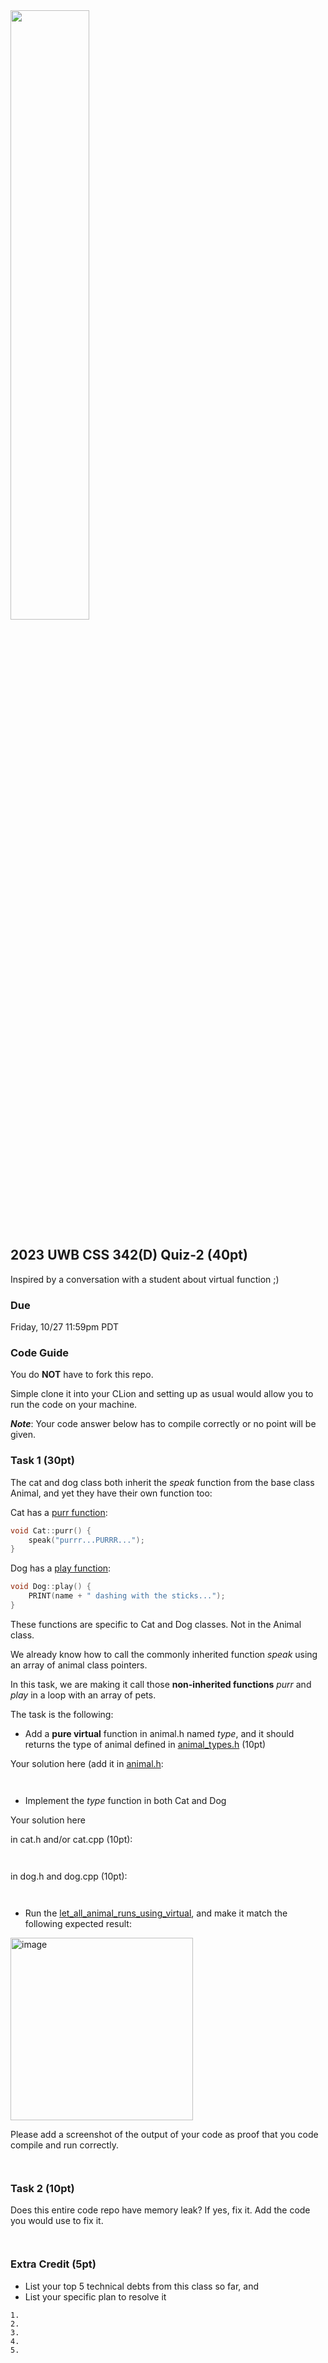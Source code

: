 <img src="https://user-images.githubusercontent.com/252020/165812047-29e54547-e354-4811-b8fe-34f6606f37c3.png" width="50%">



## 2023 UWB CSS 342(D) Quiz-2 (40pt)

Inspired by a conversation with a student about virtual function ;)

### Due
Friday, 10/27 11:59pm PDT

### Code Guide
You do **NOT** have to fork this repo. 

Simple clone it into your CLion and setting up as usual would allow you to run the code on your machine.

***Note***: Your code answer below has to compile correctly or no point will be given.

### Task 1 (30pt)
The cat and dog class both inherit the *speak* function from the base class Animal, and yet they have their own function too:

Cat has a [purr function](https://github.com/CSS342-D-AU23/2023-342-quiz-2/blob/df0bdc632db1f08b5edabbca5da7eef49d4be123/src/cat.cpp#L7):
```c++
void Cat::purr() {
    speak("purrr...PURRR...");
}
```

Dog has a [play function](https://github.com/CSS342-D-AU23/2023-342-quiz-2/blob/df0bdc632db1f08b5edabbca5da7eef49d4be123/src/dog.cpp#L11):
```c++
void Dog::play() {
    PRINT(name + " dashing with the sticks...");
}
```

These functions are specific to Cat and Dog classes. Not in the Animal class.

We already know how to call the commonly inherited function *speak* using an array of animal class pointers. 

In this task, we are making it call those **non-inherited functions** *purr* and *play* in a loop with an array of pets. 

The task is the following:

- Add a **pure virtual** function in animal.h named *type*, and it should returns the type of animal defined in [animal_types.h](https://github.com/CSS342-D-AU23/2023-342-quiz-2/blob/main/src/animal_types.h) (10pt)

Your solution here (add it in [animal.h](https://github.com/CSS342-D-AU23/2023-342-quiz-2/blob/main/src/animal.h):
```


```
- Implement the *type* function in both Cat and Dog

Your solution here 

in cat.h and/or cat.cpp (10pt):
```


```

in dog.h and dog.cpp (10pt):
```


```

- Run the [let_all_animal_runs_using_virtual](https://github.com/CSS342-D-AU23/2023-342-quiz-2/blob/df0bdc632db1f08b5edabbca5da7eef49d4be123/test/unit_test_oop.cpp#L5), and make it match the following expected result:

<img width="292" alt="image" src="https://user-images.githubusercontent.com/252020/165799851-0944e7d1-7597-4ce2-bc9a-a7d5f9b46c29.png">

Please add a screenshot of the output of your code as proof that you code compile and run correctly.
```


```

### Task 2 (10pt)

Does this entire code repo have memory leak? If yes, fix it. Add the code you would use to fix it. 
```


```

### Extra Credit (5pt)

- List your top 5 technical debts from this class so far, and
- List your specific plan to resolve it

```
1.
2.
3.
4. 
5.
```
